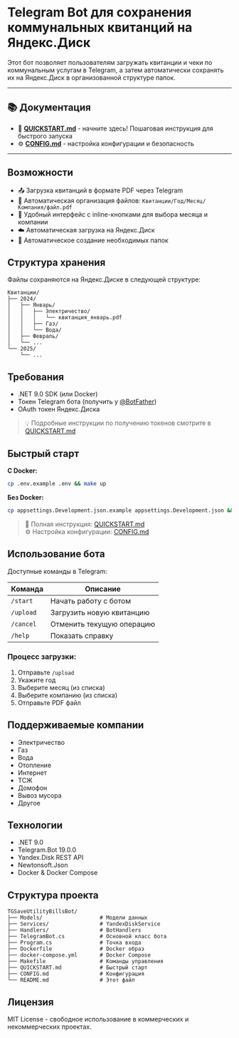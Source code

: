 # Telegram Bot для сохранения коммунальных квитанций на Яндекс.Диск

Этот бот позволяет пользователям загружать квитанции и чеки по коммунальным услугам в Telegram, а затем автоматически сохранять их на Яндекс.Диск в организованной структуре папок.

---

## 📚 Документация

- 🚀 **[QUICKSTART.md](QUICKSTART.md)** - начните здесь! Пошаговая инструкция для быстрого запуска
- ⚙️ **[CONFIG.md](CONFIG.md)** - настройка конфигурации и безопасность

---

## Возможности

- 📤 Загрузка квитанций в формате PDF через Telegram
- 📁 Автоматическая организация файлов: `Квитанции/Год/Месяц/Компания/файл.pdf`
- 🎯 Удобный интерфейс с inline-кнопками для выбора месяца и компании
- ☁️ Автоматическая загрузка на Яндекс.Диск
- 🔄 Автоматическое создание необходимых папок

## Структура хранения

Файлы сохраняются на Яндекс.Диске в следующей структуре:

```
Квитанции/
├── 2024/
│   ├── Январь/
│   │   ├── Электричество/
│   │   │   └── квитанция_январь.pdf
│   │   ├── Газ/
│   │   └── Вода/
│   ├── Февраль/
│   └── ...
└── 2025/
    └── ...
```

## Требования

- .NET 9.0 SDK (или Docker)
- Токен Telegram бота (получить у [@BotFather](https://t.me/BotFather))
- OAuth токен Яндекс.Диска

> 💡 Подробные инструкции по получению токенов смотрите в [QUICKSTART.md](QUICKSTART.md)

## Быстрый старт

**С Docker:**
```bash
cp .env.example .env && make up
```

**Без Docker:**
```bash
cp appsettings.Development.json.example appsettings.Development.json && dotnet run
```

> 📖 Полная инструкция: [QUICKSTART.md](QUICKSTART.md)  
> ⚙️ Настройка конфигурации: [CONFIG.md](CONFIG.md)

## Использование бота

Доступные команды в Telegram:

| Команда | Описание |
|---------|----------|
| `/start` | Начать работу с ботом |
| `/upload` | Загрузить новую квитанцию |
| `/cancel` | Отменить текущую операцию |
| `/help` | Показать справку |

### Процесс загрузки:
1. Отправьте `/upload`
2. Укажите год
3. Выберите месяц (из списка)
4. Выберите компанию (из списка)
5. Отправьте PDF файл

## Поддерживаемые компании

- Электричество
- Газ
- Вода
- Отопление
- Интернет
- ТСЖ
- Домофон
- Вывоз мусора
- Другое

## Технологии

- .NET 9.0
- Telegram.Bot 19.0.0
- Yandex.Disk REST API
- Newtonsoft.Json
- Docker & Docker Compose

## Структура проекта

```
TGSaveUtilityBillsBot/
├── Models/                  # Модели данных
├── Services/                # YandexDiskService
├── Handlers/                # BotHandlers
├── TelegramBot.cs           # Основной класс бота
├── Program.cs               # Точка входа
├── Dockerfile               # Docker образ
├── docker-compose.yml       # Docker Compose
├── Makefile                 # Команды управления
├── QUICKSTART.md            # Быстрый старт
├── CONFIG.md                # Конфигурация
└── README.md                # Этот файл
```

## Лицензия

MIT License - свободное использование в коммерческих и некоммерческих проектах.
